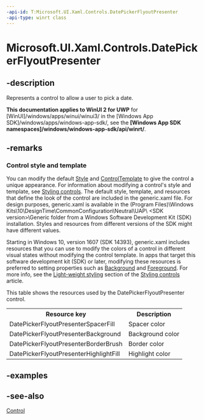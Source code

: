 ```yaml
---
-api-id: T:Microsoft.UI.Xaml.Controls.DatePickerFlyoutPresenter
-api-type: winrt class
---
```


<!-- Class syntax.
public class DatePickerFlyoutPresenter : Windows.UI.Xaml.Controls.Control, Windows.UI.Xaml.Controls.IDatePickerFlyoutPresenter
-->

# Microsoft.UI.Xaml.Controls.DatePickerFlyoutPresenter

## -description
Represents a control to allow a user to pick a date.

**This documentation applies to WinUI 2 for UWP** for [WinUI]/windows/apps/winui/winui3/ in the [Windows App SDK]/windows/apps/windows-app-sdk/, see the **[Windows App SDK namespaces]/windows/windows-app-sdk/api/winrt/**.

## -remarks
### Control style and template

You can modify the default [Style](../microsoft.ui.xaml/style.md) and [ControlTemplate](controltemplate.md) to give the control a unique appearance. For information about modifying a control's style and template, see [Styling controls](/windows/uwp/controls-and-patterns/styling-controls). The default style, template, and resources that define the look of the control are included in the generic.xaml file. For design purposes, generic.xaml is available in the \(Program Files)\Windows Kits\10\DesignTime\CommonConfiguration\Neutral\UAP\ &lt;SDK version&gt;\Generic folder from a Windows Software Development Kit (SDK) installation. Styles and resources from different versions of the SDK might have different values.

Starting in Windows 10, version 1607 (SDK 14393), generic.xaml includes resources that you can use to modify the colors of a control in different visual states without modifying the control template. In apps that target this software development kit (SDK) or later, modifying these resources is preferred to setting properties such as [Background](control_background.md) and [Foreground](control_foreground.md). For more info, see the [Light-weight styling](/windows/uwp/controls-and-patterns/styling-controls) section of the [Styling controls](/windows/uwp/controls-and-patterns/styling-controls) article.

This table shows the resources used by the DatePickerFlyoutPresenter control.

<table>
   <tr><th>Resource key</th><th>Description</th></tr>
   <tr><td>DatePickerFlyoutPresenterSpacerFill</td><td>Spacer color</td></tr>
   <tr><td>DatePickerFlyoutPresenterBackground</td><td>Background color</td></tr>
   <tr><td>DatePickerFlyoutPresenterBorderBrush</td><td>Border color</td></tr>
   <tr><td>DatePickerFlyoutPresenterHighlightFill</td><td>Highlight color</td></tr>
</table>

## -examples

## -see-also
[Control](control.md)
